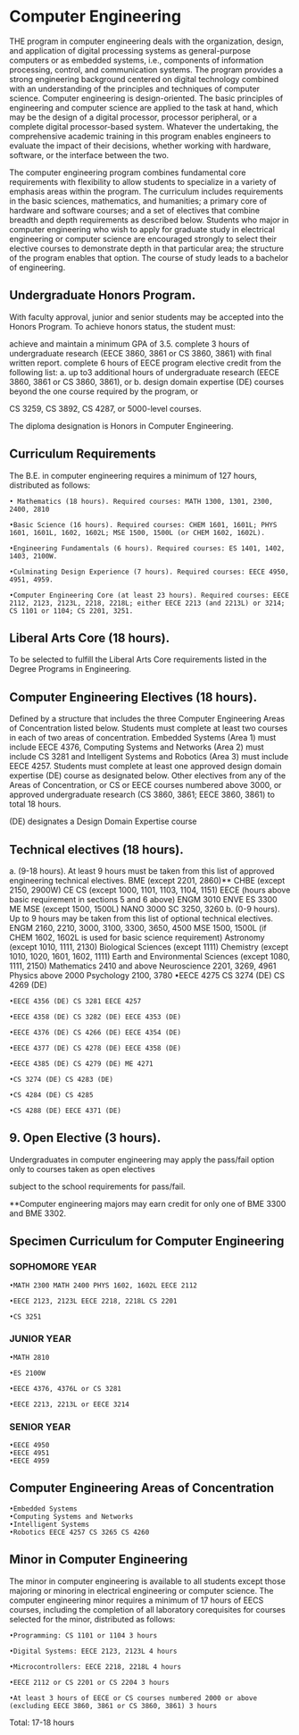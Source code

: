 # Computer Engineering

THE program in computer engineering deals with the organization, design, and application of digital processing systems as general-purpose computers or as embedded systems, i.e., components of information processing, control, and communication systems. The program provides a strong engineering background centered on digital technology combined with an understanding of the principles and techniques of computer science. Computer engineering is design-oriented. The basic principles of engineering and computer science are applied to the task at hand, which may be the design of a digital processor, processor peripheral, or a complete digital processor-based system. Whatever the undertaking, the comprehensive academic training in this program enables engineers to evaluate the impact of their decisions, whether working with hardware, software, or the interface between the two.

The computer engineering program combines fundamental core requirements with flexibility to allow students to specialize in a variety of emphasis areas within the program. The curriculum includes requirements in the basic sciences, mathematics, and humanities; a primary core of hardware and software courses; and a set of electives that combine breadth and depth requirements as described below. Students who major in computer engineering who wish to apply for graduate study in electrical engineering or computer science are encouraged strongly to select their elective courses to demonstrate depth in that particular area; the structure of the program enables that option. The course of study leads to a bachelor of engineering.

## Undergraduate Honors Program.
With faculty approval, junior and senior students may be accepted into the Honors Program. To achieve honors status, the student must:

achieve and maintain a minimum GPA of 3.5.
complete 3 hours of undergraduate research (EECE 3860, 3861 or CS 3860, 3861) with final written report.
complete 6 hours of EECE program elective credit from the following list:
a. up to3 additional hours of undergraduate research (EECE 3860, 3861 or CS 3860, 3861), or b. design domain expertise (DE) courses beyond the one course required by the program, or

CS 3259, CS 3892, CS 4287, or 5000-level courses.

The diploma designation is Honors in Computer Engineering.

## Curriculum Requirements

The B.E. in computer engineering requires a minimum of 127 hours, distributed as follows:

    • Mathematics (18 hours). Required courses: MATH 1300, 1301, 2300, 2400, 2810

    •Basic Science (16 hours). Required courses: CHEM 1601, 1601L; PHYS 1601, 1601L, 1602, 1602L; MSE 1500, 1500L (or CHEM 1602, 1602L).

    •Engineering Fundamentals (6 hours). Required courses: ES 1401, 1402, 1403, 2100W.

    •Culminating Design Experience (7 hours). Required courses: EECE 4950, 4951, 4959.

    •Computer Engineering Core (at least 23 hours). Required courses: EECE 2112, 2123, 2123L, 2218, 2218L; either EECE 2213 (and 2213L) or 3214; CS 1101 or 1104; CS 2201, 3251.


## Liberal Arts Core (18 hours). 
To be selected to fulfill the Liberal Arts Core requirements listed in the Degree Programs in Engineering.

## Computer Engineering Electives (18 hours).
Defined by a structure that includes the three Computer Engineering Areas of Concentration listed below. Students must complete at least two courses in each of two areas of concentration. Embedded Systems (Area 1) must include EECE 4376, Computing Systems and Networks (Area 2) must include CS 3281 and Intelligent Systems and Robotics (Area 3) must include EECE 4257. Students must complete at least one approved design domain expertise (DE) course as designated below. Other electives from any of the Areas of Concentration, or CS or EECE courses numbered above 3000, or approved undergraduate research (CS 3860, 3861; EECE 3860, 3861) to total 18 hours.

(DE) designates a Design Domain Expertise course


## Technical electives (18 hours).

a. (9-18 hours). At least 9 hours must be taken from this list of approved engineering technical electives. BME (except 2201, 2860)** CHBE (except 2150, 2900W) CE CS (except 1000, 1101, 1103, 1104, 1151) EECE (hours above basic requirement in sections 5 and 6 above) ENGM 3010 ENVE ES 3300 ME MSE (except 1500, 1500L) NANO 3000 SC 3250, 3260 b. (0-9 hours). Up to 9 hours may be taken from this list of optional technical electives. ENGM 2160, 2210, 3000, 3100, 3300, 3650, 4500 MSE 1500, 1500L (if CHEM 1602, 1602L is used for basic science requirement) Astronomy (except 1010, 1111, 2130) Biological Sciences (except 1111) Chemistry (except 1010, 1020, 1601, 1602, 1111) Earth and Environmental Sciences (except 1080, 1111, 2150) Mathematics 2410 and above Neuroscience 2201, 3269, 4961 Physics above 2000 Psychology 2100, 3780
    •EECE 4275 CS 3274 (DE) CS 4269 (DE)

    •EECE 4356 (DE) CS 3281 EECE 4257

    •EECE 4358 (DE) CS 3282 (DE) EECE 4353 (DE)

    •EECE 4376 (DE) CS 4266 (DE) EECE 4354 (DE)

    •EECE 4377 (DE) CS 4278 (DE) EECE 4358 (DE)

    •EECE 4385 (DE) CS 4279 (DE) ME 4271

    •CS 3274 (DE) CS 4283 (DE)

    •CS 4284 (DE) CS 4285

    •CS 4288 (DE) EECE 4371 (DE)

## 9. Open Elective (3 hours).

Undergraduates in computer engineering may apply the pass/fail option only to courses taken as open electives

subject to the school requirements for pass/fail.

**Computer engineering majors may earn credit for only one of BME 3300 and BME 3302.

## Specimen Curriculum for Computer Engineering

### SOPHOMORE YEAR

    •MATH 2300 MATH 2400 PHYS 1602, 1602L EECE 2112

    •EECE 2123, 2123L EECE 2218, 2218L CS 2201

    •CS 3251

### JUNIOR YEAR

    •MATH 2810

    •ES 2100W

    •EECE 4376, 4376L or CS 3281

    •EECE 2213, 2213L or EECE 3214

### SENIOR YEAR
    •EECE 4950
    •EECE 4951 
    •EECE 4959
## Computer Engineering Areas of Concentration

    •Embedded Systems
    •Computing Systems and Networks
    •Intelligent Systems
    •Robotics EECE 4257 CS 3265 CS 4260
    
## Minor in Computer Engineering

The minor in computer engineering is available to all students except those majoring or minoring in electrical engineering or computer science. The computer engineering minor requires a minimum of 17 hours of EECS courses, including the completion of all laboratory corequisites for courses selected for the minor, distributed as follows:

    •Programming: CS 1101 or 1104 3 hours

    •Digital Systems: EECE 2123, 2123L 4 hours

    •Microcontrollers: EECE 2218, 2218L 4 hours

    •EECE 2112 or CS 2201 or CS 2204 3 hours

    •At least 3 hours of EECE or CS courses numbered 2000 or above (excluding EECE 3860, 3861 or CS 3860, 3861) 3 hours

Total: 17-18 hours
